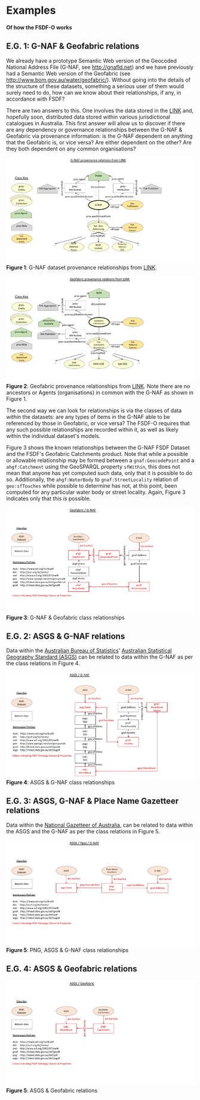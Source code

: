 # Examples
#### Of how the FSDF-O works

## E.G. 1: G-NAF & Geofabric relations
We already have a prototype Semantic Web version of the Geocoded National Address File (G-NAF, see <http://gnafld.net>) and we have previously had a Semantic Web version of the Geofabric (see <http://www.bom.gov.au/water/geofabric/>). Without going into the details of the structure of these datasets, something a serious user of them would surely need to do, how can we know about their relationships, if any, in accordance with FSDF?  

There are two answers to this. One involves the data stored in the [LINK](http://link.fsdf.org.au) and, hopefully soon, distributed data stored within various jurisdictional catalogues in Australia. This first answer will allow us to discover if there are any dependency or governance relationships between the G-NAF & Geofabric via provenance information: is the G-NAF dependent on anything that the Geofabric is, or vice versa? Are either dependent on the other? Are they both dependent on any common organisations?

![G-NAF provenance relationships](fig-01.png)  
**Figure 1**: G-NAF dataset provenance relationships from [LINK](https://link.fsdf.org.au).

![Geofabric provenance relationships](fig-02.png)  
**Figure 2**: Geofabric provenance relationships from [LINK](https://link.fsdf.org.au). Note there are no ancestors or Agents (organisations) in common with the G-NAF as shown in Figure 1.

The second way we can look for relationships is via the classes of data *within* the datasets: are any types of items in the G-NAF able to be referenced by those in Geofabric, or vice versa? The FSDF-O requires that any such possible relationships are recorded within it, as well as likely within the individual dataset's models.

Figure 3 shows the known relationships between the G-NAF FSDF Dataset and the FSDF's Geofabric Catchments product. Note that while a possible or allowable relationship may be formed between a `gnaf:GeocodePoint` and a `ahgf:Catchment` using the GeoSPARQL property `sfWithin`, this does not mean that anyone has yet computed such data, only that it is possible to do so. Additionally, the `ahgf:WaterBody` to `gnaf:StreetLocality` relation of `geo:sfTouches` while possible to determine has not, at this point, been computed for any particular water body or street locality. Again, Figure 3 indicates only that this *is* possible.

![G-NAF & Geofabric class relationships](fig-03.png)  
**Figure 3**: G-NAF & Geofabric class relationships


## E.G. 2: ASGS & G-NAF relations
Data within the [Australian Bureau of Statistics](http://test.linked.data.gov.au/org/O-000928)' [Australian Statistical Geography Standard (ASGS)](https://link.fsdf.org.au/fsdf-dataset/australian-statistical-geographical-standard-boundaries) can be related to data within the G-NAF as per the class relations in Figure 4.

![G-NAF & Geofabric class relationships](fig-04.png)  
**Figure 4**: ASGS & G-NAF class relationships


## E.G. 3: ASGS, G-NAF & Place Name Gazetteer relations
Data within the [National Gazetteer of Australia](https://link.fsdf.org.au/dataset/national-gazetteer-australia), can be related to data within the ASGS and the G-NAF as per the class relations in Figure 5.

![PNG, ASGS & G-NAF class relationships](fig-05.png)  
**Figure 5**: PNG, ASGS & G-NAF class relationships


## E.G. 4: ASGS & Geofabric relations

![ASGS & Geofabric relations](fig-06.png)  
**Figure 5**: ASGS & Geofabric relations
